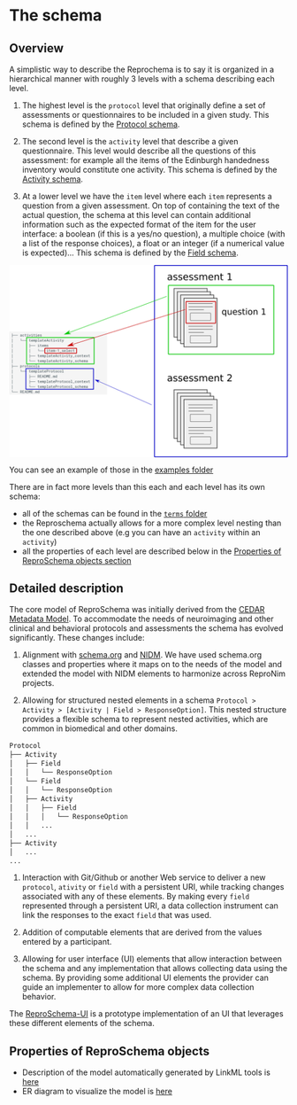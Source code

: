 # The schema

## Overview

A simplistic way to describe the Reprochema is to say it is organized in a hierarchical manner with roughly 3 levels with a schema describing each level.

1.  The highest level is the `protocol` level that originally define a set of assessments or questionnaires to be
    included in a given study.
    This schema is defined by the [Protocol schema](https://raw.githubusercontent.com/ReproNim/reproschema/master/terms/Protocol).

1.  The second level is the `activity` level that describe a given questionnaire. This level would describe all the questions of this assessment: for example all the items of the Edinburgh handedness inventory would constitute one activity.
    This schema is defined by the [Activity schema](https://raw.githubusercontent.com/ReproNim/reproschema/master/terms/Activity).

1.  At a lower level we have the `item` level where each `item` represents a question from a given assessment.
    On top of containing the text of the actual question, the schema at this level can contain additional
    information such as the expected format of the item for the user interface: a boolean
    (if this is a yes/no question), a multiple choice (with a list of the response choices),
    a float or an integer (if a numerical value is expected)...
    This schema is defined by the [Field schema](https://raw.githubusercontent.com/ReproNim/reproschema/master/terms/Field).

<img
src="../img/reproschema.png"
alt="reproschema"
style="width: 800px; height: auto; display: block; margin-left: auto;  margin-right: auto;"/>

You can see an example of those in the [examples folder](https://github.com/ReproNim/reproschema/tree/master/examples)

There are in fact more levels than this each and each level has its own schema:

-   all of the schemas can be found in the [`terms` folder](https://github.com/ReproNim/reproschema/tree/master/terms)
-   the Reproschema actually allows for a more complex level nesting than the one described above (e.g you can have an `activity` within an `activity`)
-   all the properties of each level are described below in the [Properties of ReproSchema objects section](#properties-of-reproschema-objects)

## Detailed description

The core model of ReproSchema was initially derived from the [CEDAR Metadata Model](https://more.metadatacenter.org/tools-training/outreach/cedar-template-model).
To accommodate the needs of neuroimaging and other clinical and behavioral
protocols and assessments the schema has evolved significantly. These changes
include:

1.  Alignment with [schema.org](https://schema.org) and [NIDM](https://nidm.nidash.org).
    We have used schema.org classes and properties where it maps on to the needs of
    the model and extended the model with NIDM elements to harmonize across ReproNim projects.

1.  Allowing for structured nested elements in a schema
   `Protocol > Activity > [Activity | Field > ResponseOption]`. This nested
   structure provides a flexible schema to represent nested activities, which are
   common in biomedical and other domains.

```text
Protocol
├── Activity
│   ├── Field
│   │   └── ResponseOption
│   └── Field
│   │   └── ResponseOption
│   ├── Activity
│   │   ├── Field
│   │   │   └── ResponseOption
│   │   ...
│   ...
├── Activity
│   ...
...
```

1.  Interaction with Git/Github or another Web service to deliver a new `protocol`,
    `ativity` or `field` with a persistent URI, while tracking changes associated with
    any of these elements. By making every `field` represented through a persistent URI,
    a data collection instrument can link the responses to the exact `field` that was
    used.

1.  Addition of computable elements that are derived from the values entered by a participant.

1.  Allowing for user interface (UI) elements that allow interaction between the schema
    and any implementation that allows collecting data using the schema. By providing
    some additional UI elements the provider can guide an implementer to allow for
    more complex data collection behavior.

The [ReproSchema-UI](https://repronim.org/reproschema-ui) is a prototype implementation of an UI that leverages these
different elements of the schema.

## Properties of ReproSchema objects

- Description of the model automatically generated by LinkML tools is [here](./model/index.md)
- ER diagram to visualize the model is [here](./model/erdiagram.md)
